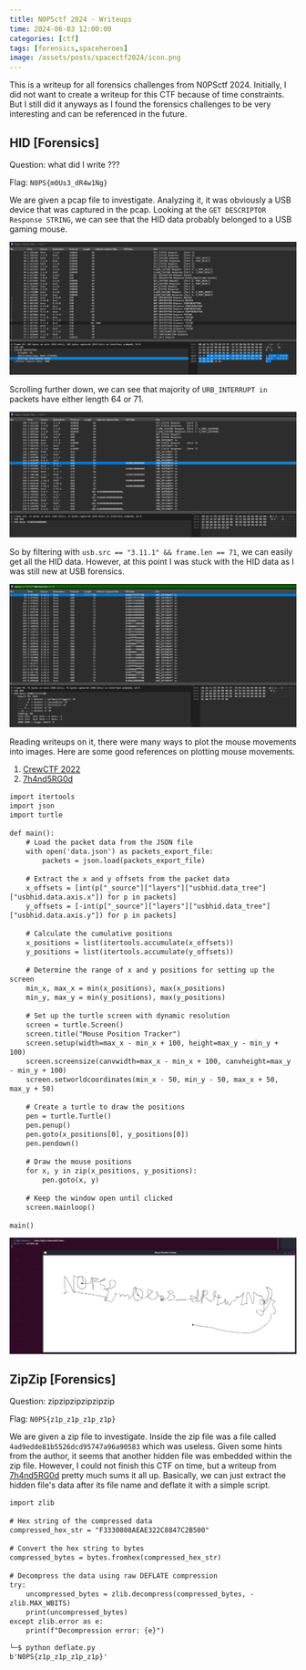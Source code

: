 ```yaml
---
title: N0PSctf 2024 - Writeups
time: 2024-06-03 12:00:00
categories: [ctf]
tags: [forensics,spaceheroes]
image: /assets/posts/spacectf2024/icon.png
---
```


This is a writeup for all forensics challenges from N0PSctf 2024. Initially, I did not want to create a writeup for this CTF because of time constraints. But I still did it anyways as I found the forensics challenges to be very interesting and can be referenced in the future.

## HID [Forensics]
Question: what did I write ???

Flag: `N0PS{m0Us3_dR4w1Ng}`

We are given a pcap file to investigate. Analyzing it, it was obviously a USB device that was captured in the pcap. Looking at the `GET DESCRIPTOR Response STRING`, we can see that the HID data probably belonged to a USB gaming mouse.

![usb1](/assets/posts/n0psctf2024/usb1.png)

Scrolling further down, we can see that majority of `URB_INTERRUPT in` packets have either length 64 or 71.

![usb2](/assets/posts/n0psctf2024/usb2.png)

So by filtering with `usb.src == "3.11.1" && frame.len == 71`, we can easily get all the HID data. However, at this point I was stuck with the HID data as I was still new at USB forensics.

![usb3](/assets/posts/n0psctf2024/usb3.png)

Reading writeups on it, there were many ways to plot the mouse movements into images. Here are some good references on plotting mouse movements.

1. [CrewCTF 2022](https://github.com/xXLeoXxOne/writeups/blob/main/CrewCTF%202022/Paint.md)
2. [7h4nd5RG0d](https://github.com/7h4nd5RG0d/Forensics/blob/main/Networking/HID(USB-Mouse%20Drawing)/code.py)

```
import itertools
import json
import turtle

def main():
    # Load the packet data from the JSON file
    with open('data.json') as packets_export_file:
        packets = json.load(packets_export_file)

    # Extract the x and y offsets from the packet data
    x_offsets = [int(p["_source"]["layers"]["usbhid.data_tree"]["usbhid.data.axis.x"]) for p in packets]
    y_offsets = [-int(p["_source"]["layers"]["usbhid.data_tree"]["usbhid.data.axis.y"]) for p in packets]

    # Calculate the cumulative positions
    x_positions = list(itertools.accumulate(x_offsets))
    y_positions = list(itertools.accumulate(y_offsets))

    # Determine the range of x and y positions for setting up the screen
    min_x, max_x = min(x_positions), max(x_positions)
    min_y, max_y = min(y_positions), max(y_positions)

    # Set up the turtle screen with dynamic resolution
    screen = turtle.Screen()
    screen.title("Mouse Position Tracker")
    screen.setup(width=max_x - min_x + 100, height=max_y - min_y + 100)
    screen.screensize(canvwidth=max_x - min_x + 100, canvheight=max_y - min_y + 100)
    screen.setworldcoordinates(min_x - 50, min_y - 50, max_x + 50, max_y + 50)
    
    # Create a turtle to draw the positions
    pen = turtle.Turtle()
    pen.penup()
    pen.goto(x_positions[0], y_positions[0])
    pen.pendown()

    # Draw the mouse positions
    for x, y in zip(x_positions, y_positions):
        pen.goto(x, y)

    # Keep the window open until clicked
    screen.mainloop()

main()
```

![usb4](/assets/posts/n0psctf2024/usb4.png)

## ZipZip [Forensics]
Question: zipzipzipzipzipzip

Flag: `N0PS{z1p_z1p_z1p_z1p}`

We are given a zip file to investigate. Inside the zip file was a file called `4ad9edde81b5526dcd95747a96a90583` which was useless. Given some hints from the author, it seems that another hidden file was embedded within the zip file. However, I could not finish this CTF on time, but a writeup from [7h4nd5RG0d](https://github.com/7h4nd5RG0d/Forensics/tree/main/Steganography/zipzip(ZIP%20file%20format)) pretty much sums it all up. Basically, we can just extract the hidden file's data after its file name and deflate it with a simple script.

```
import zlib

# Hex string of the compressed data
compressed_hex_str = "F3330808AEAE322C8847C2B500"

# Convert the hex string to bytes
compressed_bytes = bytes.fromhex(compressed_hex_str)

# Decompress the data using raw DEFLATE compression
try:
    uncompressed_bytes = zlib.decompress(compressed_bytes, -zlib.MAX_WBITS)
    print(uncompressed_bytes)
except zlib.error as e:
    print(f"Decompression error: {e}")
```

```
└─$ python deflate.py 
b'N0PS{z1p_z1p_z1p_z1p}'
```
